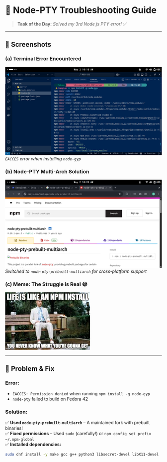 # 🚀 Node-PTY Troubleshooting Guide  

> **Task of the Day:** *Solved my 3rd Node.js PTY error!* ✅  

---

## 📸 Screenshots  

### (a) Terminal Error Encountered  
![Permission Denied Error](https://github.com/sarthak576/WEB-IDE/blob/main/errors%20fixed/imge2.png)  
*`EACCES` error when installing `node-gyp`*  

### (b) Node-PTY Multi-Arch Solution  
![node-pty-prebuilt-multiarch](https://github.com/sarthak576/WEB-IDE/blob/main/errors%20fixed/image.png)  
*Switched to `node-pty-prebuilt-multiarch` for cross-platform support*  

### (c) Meme: The Struggle is Real 😅  
![Meme: "When `npm install` fails for the 10th time"](https://github.com/sarthak576/WEB-IDE/blob/main/errors%20fixed/download.jpeg)  

---

## 🔧 Problem & Fix  

### **Error:**  
- `EACCES: Permission denied` when running `npm install -g node-gyp`  
- `node-pty` failed to build on Fedora 42  

### **Solution:**  
✅ **Used `node-pty-prebuilt-multiarch`** – A maintained fork with prebuilt binaries!  
✅ **Fixed permissions** – Used `sudo` (carefully!) or `npm config set prefix ~/.npm-global`  
✅ **Installed dependencies:**  
   ```bash
   sudo dnf install -y make gcc g++ python3 libsecret-devel libX11-devel
